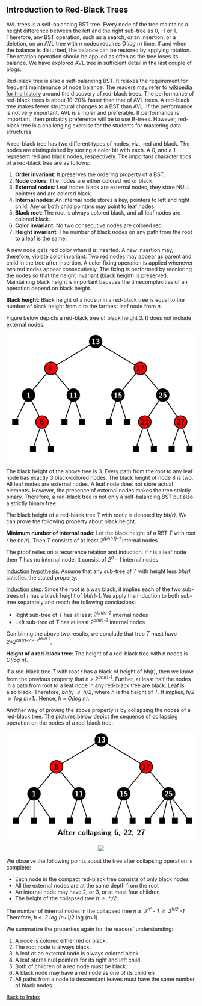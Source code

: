 ## Introduction to Red-Black Trees

AVL trees is a self-balancing BST tree. Every node of the tree maintains a height difference between the left and 
the right sub-tree as 0, -1 or 1. Therefore, any BST operation, such as a search, or an insertion, or a deletion, on an AVL 
tree with <i>n</i> nodes requires O(<i>log n</i>) time. If and when the balance is disturbed, the balance can be restored by applying rotation. The rotation operation should be applied as often as the tree loses its balance. We have explored AVL tree 
in sufficient detail in the last couple of blogs. 

Red-black tree is also a self-balancing BST.  It relaxes the requirement for frequent maintenance of node balance. The 
readers may refer to [wikipedia for the history](https://en.wikipedia.org/wiki/Red%E2%80%93black_tree) around the discovery 
of red-black trees. The performance of red-black trees is about 10-20% faster than that of AVL trees. A red-black tree 
makes fewer structural changes to a BST than AVL. If the performance is not very important, AVL is simpler and  preferable.
If performance is important, then probably preference will be to use B-trees. However, red-black tree is a 
challenging exercise for the students for mastering data structures. 

A red-black tree has two different types of nodes, viz., red and black. The nodes are distinguished by storing a color bit 
with each. A 0, and a 1 represent red and black nodes, respectively. The important characteristics of a red-black tree 
are as follows:

1. <b>Order invariant</b>: It preserves the ordering property of a BST.
2. <b>Node colors</b>: The nodes are either colored red or black.
3. <b>External nodes</b>: Leaf nodes black are external nodes, they 
store NULL pointers and are colored black.
4. <b>Internal nodes</b>: An internal node stores a key, pointers to left and right child. Any or both child pointers may point to leaf nodes.
5. <b>Black root</b>: The root is always colored black, and all leaf nodes are colored black. 
6. <b>Color invariant</b>: No two consecutive nodes are colored red.
7. <b>Height invariant</b>: The number of black nodes on any path from the root to a leaf is the same.

A new node gets red color when it is inserted. A new insertion may, therefore, violate color invariant. Two red nodes may 
appear as parent and child in the tree after insertion. A color fixing operation is applied whenever two red nodes appear 
consecutively. The fixing is performed by recoloring the nodes so that the height invariant (black height) is preserved. 
Maintaining black height is important because the timecomplexities of an operation depend on black height. 

<strong>Black height</strong>: Black height of a node <i>n</i> in a red-black tree is equal to the number of black height from <i>n</i> to the farthest leaf node from <i>n</i>.

Figure below depicts a red-black tree of black height 3. It does not include external nodes. 
<p align="center">
<img src="../images/redBlackTree1.jpg">
</p>
The black height of the above tree is 3. Every path from the root to any leaf node has exactly 3 black-colored nodes. The black height of node 8 is two. 
All leaf nodes are external nodes. A leaf node does not store actual elements. However, the presence of external nodes 
makes the tree strictly binary. Therefore, a red-black tree is not only a self-balancing BST but also a strictly binary 
tree. 


The black height of a red-black tree <i>T</i> with root <i>r</i> is denoted by <i>bh(r)</i>. We can prove the following property about black height.

<strong>Minimum number of internal node</strong>: Let the black height of a RBT <i>T</i> with root <i>r</i> be <i>bh(r)</i>. Then <i>T</i> consists of at least 
<i>2<sup>{bh(r)}-1</sup></i> internal nodes. 

The proof relies on a recurrence relation and induction. If <i>r</i> is a leaf node then <i>T</i> has no internal node. It 
consist of <i>2<sup>0</sup> - 1</i> internal nodes. 

<u>Induction hypothesis</u>: Assume that any sub-tree of <i>T</i> with height less <i>bh(r)</i> satisfies the stated property.

<u>Induction step</u>: Since the root is alway black, it implies each of the two sub-trees of <i>r</i> has a black height of <i>bh(r)-1</i>. 
We apply the induction to both sub-tree separately and reach the following conclusions:

- Right sub-tree of <i>T</i> has at least <i>2<sup>bh(r)-2</sup></i> internal nodes
- Left sub-tree of <i>T</i> has at least <i>2<sup>bh(r)-2</sup></i> internal nodes

Combining the above two results, we conclude that tree <i>T</i> must have <i>2*2<sup>bh(r)-2</sub> = 2<sup>bh(r)-1</sup></i>.  

<strong>Height of a red-black tree</strong>:  The height of a red-black tree with <i>n</i> nodes is <i>O(log n)</i>.

If a red-black tree <i>T</i> with root <i>r</i> has a black of height of </i>bh(r)</i>, then we know from the previous property that <i>n > 2<sup>bh(r)-1</sup></i>. 
Further, at least half the nodes in a path from root to a leaf node in any red-black tree are black. Leaf is also black. Therefore, <i>bh(r) &nbsp;&le;&nbsp; h/2</i>, where
<i>h</i> is the height of <i>T</i>. It implies, <i>h/2 &nbsp;&ge;&nbsp; log (n+1)</i>. Hence, <i>h = O(log n)</i>.

Another way of proving the above property is by collapsing the nodes of a red-black tree. The pictures below depict the 
sequence of collapsing operation on the nodes of a red-black tree.
<p align="center">
<img src="../images/redBlackTree2.jpg">
</p>
<p align="center">
<img src="../images/collapsingRedNode.png">
</p>
We observe the following points about the tree after collapsing operation is complete:

- Each node in the compact red-black tree consists of only black nodes 
- All the external nodes are at the same depth from the root 
- An internal node may have 2, or 3, or at most four children
- The height of the collapsed tree <i>h'&nbsp;&ge;&nbsp; h/2</i>

The number of internal nodes in the collapsed tree 
<i> n&nbsp;&ge;&nbsp; 2<sup>h'</sup> - 1 &nbsp;&ge;&nbsp; 2<sup>h/2</sup> -1</i>
Therefore, <i> h&nbsp;&le;&nbsp; 2 log (n+1)</i>2 log (n+1)</i> 

We summarize the properties again for the readers' understanding:

1. A node is colored either red or black. 
2. The root node is always black. 
3. A leaf or an external node is always colored black.
4. A leaf stores null pointers for its right and left child.
5. Both of children of a red node must be black.
6. A black node may have a red node as one of its children 
7. All paths from a node to descendant leaves must have the same number of black nodes. 


[Back to Index](../index.md)
